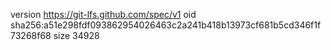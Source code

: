 version https://git-lfs.github.com/spec/v1
oid sha256:a51e298fdf093862954026463c2a241b418b13973cf681b5cd346f1f73268f68
size 34928
